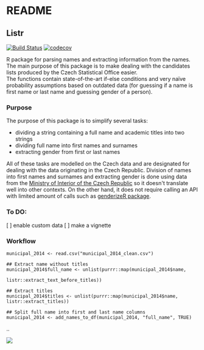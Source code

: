 # README

## Listr

[![Build Status](https://travis-ci.org/skvrnami/listr.svg?branch=master)](https://travis-ci.org/skvrnami/listr)
[![codecov](https://codecov.io/gh/skvrnami/listr/branch/master/graph/badge.svg)](https://codecov.io/gh/skvrnami/listr)

R package for parsing names and extracting information from the names. 
The main purpose of this package is to make dealing with the candidates lists 
produced by the Czech Statistical Office easier.  
The functions contain state-of-the-art if-else conditions and very naïve probability assumptions
based on outdated data (for guessing if a name is first name or last name and guessing gender of 
a person). 

### Purpose

The purpose of this package is to simplify several tasks:  

* dividing a string containing a full name and academic titles into two strings
* dividing full name into first names and surnames
* extracting gender from first or last names

All of these tasks are modelled on the Czech data and are designated for dealing with the
data originating in the Czech Republic. Division of names into first names and surnames and
extracting gender is done using data from the [Ministry of Interior of the Czech Republic](http://www.mvcr.cz/clanek/statistika-prijmeni-a-krestnich-jmen.aspx)
so it doesn't translate well into other contexts. 
On the other hand, it does not require calling an API with limited amount of calls such as 
[genderizeR package](https://cran.r-project.org/web/packages/genderizeR/index.html).

### To DO:

[ ] enable custom data
[ ] make a vignette

### Workflow

```
municipal_2014 <- read.csv("municipal_2014_clean.csv")

## Extract name without titles
municipal_2014$full_name <- unlist(purrr::map(municipal_2014$name,
                                              listr::extract_text_before_titles))
                                              
## Extract titles
municipal_2014$titles <- unlist(purrr::map(municipal_2014$name, listr::extract_titles))

## Split full name into first and last name columns
municipal_2014 <- add_names_to_df(municipal_2014, "full_name", TRUE)
```

..

![](https://media.giphy.com/media/LlkmMze9qHTNu/giphy.gif)

